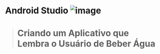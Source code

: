 # Android Studio ![image](https://user-images.githubusercontent.com/79487813/144340368-bf30f8b0-287b-4399-8ebe-629b285a49f6.png)
 
> <h1>Criando um Aplicativo que Lembra o Usuário de Beber Água</h1>



